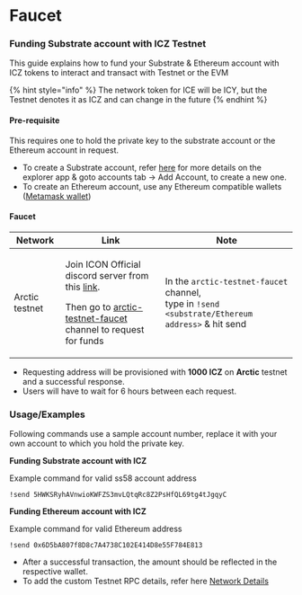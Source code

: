 # Faucet

### Funding Substrate account with ICZ Testnet

This guide explains how to fund your Substrate & Ethereum account with ICZ tokens to interact and transact with Testnet or the EVM

{% hint style="info" %}
The network token for ICE will be ICY, but the Testnet denotes it as ICZ and can change in the future
{% endhint %}

#### Pre-requisite

This requires one to hold the private key to the substrate account or the Ethereum account in request.

* To create a Substrate account, refer [here](../../explorer/polkadot.js-explorer-guide/) for more details on the explorer app & goto accounts tab -> Add Account, to create a new one.
* To create an Ethereum account, use any Ethereum compatible wallets ([Metamask wallet](https://metamask.io/))

#### Faucet

| Network        | Link                                                                                                                                                                                                                                                    | Note                                                                                                                                      |
| -------------- | ------------------------------------------------------------------------------------------------------------------------------------------------------------------------------------------------------------------------------------------------------- | ----------------------------------------------------------------------------------------------------------------------------------------- |
| Arctic testnet | <p>Join ICON Official discord server from this <a href="https://discord.gg/7uuHMMJU">link</a>.</p><p>Then go to <a href="https://discord.com/channels/880651922682560582/970759671117922366">arctic-testnet-faucet</a> channel to request for funds</p> | <p>In the <code>arctic-testnet-faucet</code> channel,<br>type in <code>!send &#x3C;substrate/Ethereum address></code> &#x26; hit send</p> |

* Requesting address will be provisioned with **1000 ICZ** on **Arctic** testnet and a successful response.
* Users will have to wait for 6 hours between each request.

### Usage/Examples

Following commands use a sample account number, replace it with your own account to which you hold the private key.

**Funding Substrate account with ICZ**

Example command for valid ss58 account address

```
!send 5HWKSRyhAVnwioKWFZS3mvLQtqRc8Z2PsHfQL69tg4tJgqyC
```

**Funding Ethereum account with ICZ**

Example command for valid Ethereum address

```
!send 0x6D5bA807f8D8c7A4738C102E414D8e55F784E813
```

* After a successful transaction, the amount should be reflected in the respective wallet.
* To add the custom Testnet RPC details, refer here [Network Details](../network-endpoints.md)
